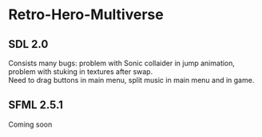 # Retro-Hero-Multiverse  
## SDL 2.0  
Consists many bugs: problem with Sonic collaider in jump animation, problem with stuking in textures after swap.  
Need to drag buttons in main menu, split music in main menu and in game.
## SFML 2.5.1  
Coming soon  
